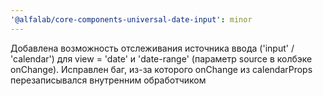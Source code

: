 ```yaml
---
'@alfalab/core-components-universal-date-input': minor
---
```


Добавлена возможность отслеживания источника ввода ('input' / 'calendar') для view = 'date' и 'date-range' (параметр source в колбэке onChange).
Исправлен баг, из-за которого onChange из calendarProps перезаписывался внутренним обработчиком
